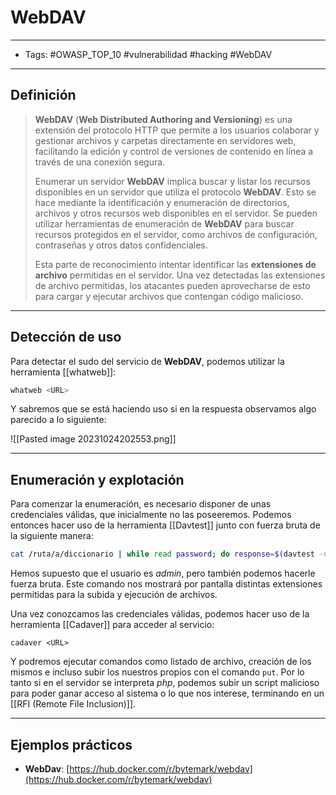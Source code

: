 # WebDAV

***

* Tags: #OWASP\_TOP\_10 #vulnerabilidad #hacking #WebDAV

***

## Definición

> **WebDAV** (**Web Distributed Authoring and Versioning**) es una extensión del protocolo HTTP que permite a los usuarios colaborar y gestionar archivos y carpetas directamente en servidores web, facilitando la edición y control de versiones de contenido en línea a través de una conexión segura.
>
> Enumerar un servidor **WebDAV** implica buscar y listar los recursos disponibles en un servidor que utiliza el protocolo **WebDAV**. Esto se hace mediante la identificación y enumeración de directorios, archivos y otros recursos web disponibles en el servidor. Se pueden utilizar herramientas de enumeración de **WebDAV** para buscar recursos protegidos en el servidor, como archivos de configuración, contraseñas y otros datos confidenciales.
>
> Esta parte de reconocimiento intentar identificar las **extensiones de archivo** permitidas en el servidor. Una vez detectadas las extensiones de archivo permitidas, los atacantes pueden aprovecharse de esto para cargar y ejecutar archivos que contengan código malicioso.

***

## Detección de uso

Para detectar el sudo del servicio de **WebDAV**, podemos utilizar la herramienta \[\[whatweb]]:

```bash
whatweb <URL>
```

Y sabremos que se está haciendo uso si en la respuesta observamos algo parecido a lo siguiente:

!\[\[Pasted image 20231024202553.png]]

***

## Enumeración y explotación

Para comenzar la enumeración, es necesario disponer de unas credenciales válidas, que inicialmente no las poseeremos. Podemos entonces hacer uso de la herramienta \[\[Davtest]] junto con fuerza bruta de la siguiente manera:

```bash
cat /ruta/a/diccionario | while read password; do response=$(davtest -url <URL> -auth <USER>:<PASSWORD> 2>&1 | grep -i succeed); if [ $response ]; then echo "[+] La contraseña es $password"; break; if; done
```

Hemos supuesto que el usuario es _admin_, pero también podemos hacerle fuerza bruta. Este comando nos mostrará por pantalla distintas extensiones permitidas para la subida y ejecución de archivos.

Una vez conozcamos las credenciales válidas, podemos hacer uso de la herramienta \[\[Cadaver]] para acceder al servicio:

```
cadaver <URL>
```

Y podremos ejecutar comandos como listado de archivo, creación de los mismos e incluso subir los nuestros propios con el comando `put`. Por lo tanto si en el servidor se interpreta _php_, podemos subir un script malicioso para poder ganar acceso al sistema o lo que nos interese, terminando en un \[\[RFI (Remote File Inclusion)]].

***

## Ejemplos prácticos

* **WebDav**: [https://hub.docker.com/r/bytemark/webdav](https://hub.docker.com/r/bytemark/webdav)
